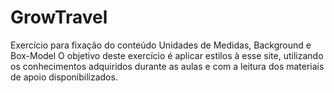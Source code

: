 # GrowTravel
Exercício para fixação do conteúdo Unidades de Medidas, Background e Box-Model 
O objetivo deste exercício é aplicar estilos à esse site, utilizando os conhecimentos adquiridos durante as aulas e com 
a leitura dos materiais de apoio disponibilizados.

